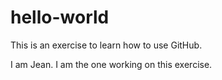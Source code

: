 # hello-world
This is an exercise to learn how to use GitHub. 

I am Jean.  I am the one working on this exercise. 
